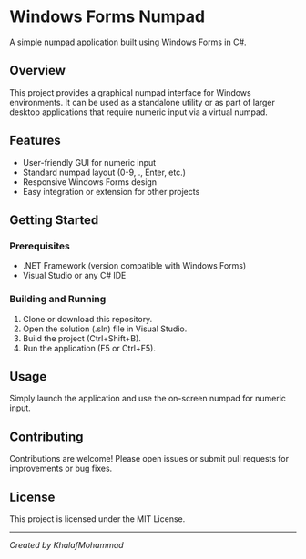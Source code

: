 # Windows Forms Numpad

A simple numpad application built using Windows Forms in C#.

## Overview

This project provides a graphical numpad interface for Windows environments. It can be used as a standalone utility or as part of larger desktop applications that require numeric input via a virtual numpad.

## Features

- User-friendly GUI for numeric input
- Standard numpad layout (0-9, ., Enter, etc.)
- Responsive Windows Forms design
- Easy integration or extension for other projects

## Getting Started

### Prerequisites

- .NET Framework (version compatible with Windows Forms)
- Visual Studio or any C# IDE

### Building and Running

1. Clone or download this repository.
2. Open the solution (.sln) file in Visual Studio.
3. Build the project (Ctrl+Shift+B).
4. Run the application (F5 or Ctrl+F5).

## Usage

Simply launch the application and use the on-screen numpad for numeric input.

## Contributing

Contributions are welcome! Please open issues or submit pull requests for improvements or bug fixes.

## License

This project is licensed under the MIT License.

---

*Created by KhalafMohammad*
